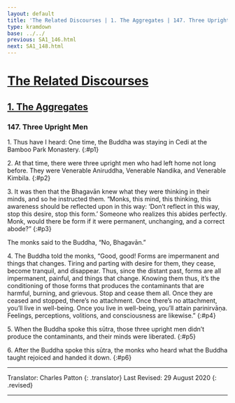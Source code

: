 ```yaml
---
layout: default
title: 'The Related Discourses | 1. The Aggregates | 147. Three Upright Men'
type: kramdown
base: ../../
previous: SA1_146.html
next: SA1_148.html
---
```


# [The Related Discourses](../index.html)
## [1. The Aggregates](index.html)
### 147. Three Upright Men

1\. Thus have I heard: One time, the Buddha was staying in Cedi at the Bamboo Park Monastery.
{:#p1}

2\. At that time, there were three upright men who had left home not long before. They were Venerable Aniruddha, Venerable Nandika, and Venerable Kimbila.
{:#p2}

3\. It was then that the Bhagavān knew what they were thinking in their minds, and so he instructed them. “Monks, this mind, this thinking, this awareness should be reflected upon in this way: ‘Don’t reflect in this way, stop this desire, stop this form.’ Someone who realizes this abides perfectly. Monk, would there be form if it were permanent, unchanging, and a correct abode?”
{:#p3}

The monks said to the Buddha, “No, Bhagavān.”

4\. The Buddha told the monks, “Good, good! Forms are impermanent and things that changes. Tiring and parting with desire for them, they cease, become tranquil, and disappear. Thus, since the distant past, forms are all impermanent, painful, and things that change. Knowing them thus, it’s the conditioning of those forms that produces the contaminants that are harmful, burning, and grievous. Stop and cease them all. Once they are ceased and stopped, there’s no attachment. Once there’s no attachment, you’ll live in well-being. Once you live in well-being, you’ll attain parinirvāṇa. Feelings, perceptions, volitions, and consciousness are likewise.”
{:#p4}

5\. When the Buddha spoke this sūtra, those three upright men didn’t produce the contaminants, and their minds were liberated.
{:#p5}

6\. After the Buddha spoke this sūtra, the monks who heard what the Buddha taught rejoiced and handed it down.
{:#p6}

---

Translator: Charles Patton
{: .translator}
Last Revised: 29 August 2020
{: .revised}

---